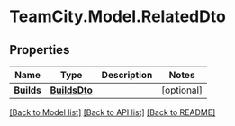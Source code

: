 # TeamCity.Model.RelatedDto
## Properties

Name | Type | Description | Notes
------------ | ------------- | ------------- | -------------
**Builds** | [**BuildsDto**](BuildsDto.md) |  | [optional] 

[[Back to Model list]](../README.md#documentation-for-models) [[Back to API list]](../README.md#documentation-for-api-endpoints) [[Back to README]](../README.md)

